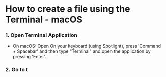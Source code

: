# How to create a file using the Terminal - macOS

### 1. Open Terminal Application

- On macOS: Open On your keyboard (using Spotlight), press 'Command + Spacebar' and then type "Terminal" and open the application by pressing 'Enter'.

### 2. Go to t